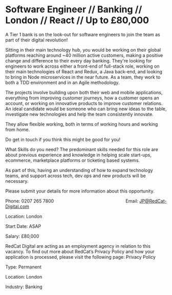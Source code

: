 # Software Engineer // Banking // London // React // Up to £80,000

A Tier 1 bank is on the look-out for software engineers to join the team as part of their digital revolution!

Sitting in their main technology hub, you would be working on their global platforms reaching around ~40 million active customers, making a positive change and difference to their every day banking. They're looking for engineers to work across either a front-end of full-stack role, working on their main technologies of React and Redux, a Java back-end, and looking to bring in Node microservices in the near future. As a team, they work to both a TDD environment and in an Agile methodology.

The projects involve building upon both their web and mobile applications, everything from improving customer journeys, how a customer opens an account, or working on innovative products to improve customer relations. An ideal candidate would be someone who can bring new ideas to the table, investigate new technologies and help the team consistently innovate.

They allow flexible working, both in terms of working hours and working from home.

Do get in touch if you think this might be good for you!


What Skills do you need?
The predominant skills needed for this role are about previous experience and knowledge in helping scale start-ups, ecommerce, marketplace platforms or ticketing based systems.

As part of this, having an understanding of how to expand technology teams, and support across tech, dev ops and new products will be necessary.

Please submit your details for more information about this opportunity.

Phone: 0207 265 7800                                                         Email: JP@RedCat-Digital.com

Location: London

Start Date: ASAP

Salary: £80,000

RedCat Digital are acting as an employment agency in relation to this vacancy. To find out more about RedCat’s Privacy Policy and how your application is processed, please visit the following page: Privacy Policy

Type: Permanent 

Location: London

Industry: Banking
